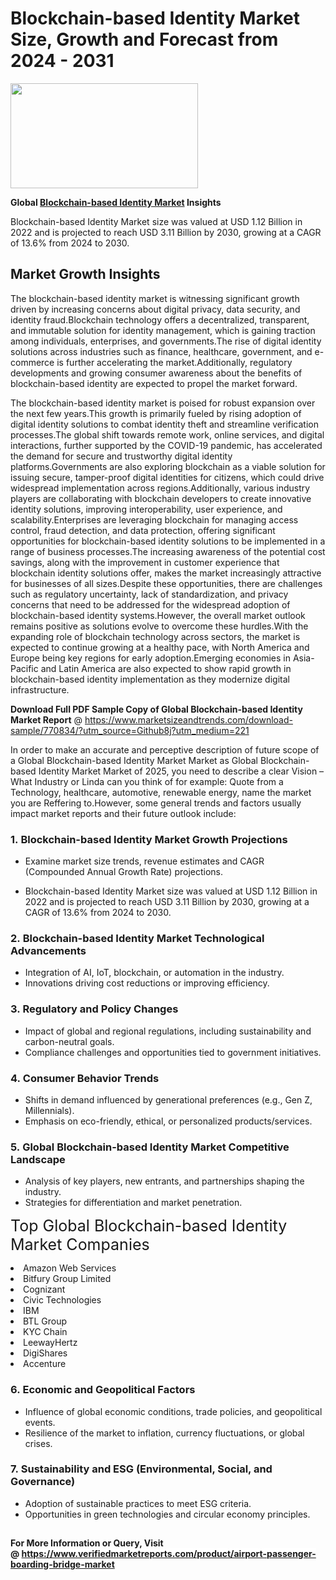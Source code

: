 <H1>Blockchain-based Identity Market Size, Growth and Forecast from 2024 - 2031</H1><img class="aligncenter size-medium wp-image-584254" src="https://thirdeyenews.in/wp-content/uploads/2024/09/Global-Market-Research-300x168.jpeg" alt="" width="300" height="168" /><p><strong>Global&nbsp;<a href="https://www.marketsizeandtrends.com/download-sample/770834/?utm_source=Github8j?utm_medium=221">Blockchain-based Identity Market</a> Insights</strong></p><p>Blockchain-based Identity Market size was valued at USD 1.12 Billion in 2022 and is projected to reach USD 3.11 Billion by 2030, growing at a CAGR of 13.6% from 2024 to 2030.</p><p><h2>Market Growth Insights</h2> <p>The blockchain-based identity market is witnessing significant growth driven by increasing concerns about digital privacy, data security, and identity fraud.Blockchain technology offers a decentralized, transparent, and immutable solution for identity management, which is gaining traction among individuals, enterprises, and governments.The rise of digital identity solutions across industries such as finance, healthcare, government, and e-commerce is further accelerating the market.Additionally, regulatory developments and growing consumer awareness about the benefits of blockchain-based identity are expected to propel the market forward.</p> <p>The blockchain-based identity market is poised for robust expansion over the next few years.This growth is primarily fueled by rising adoption of digital identity solutions to combat identity theft and streamline verification processes.The global shift towards remote work, online services, and digital interactions, further supported by the COVID-19 pandemic, has accelerated the demand for secure and trustworthy digital identity platforms.Governments are also exploring blockchain as a viable solution for issuing secure, tamper-proof digital identities for citizens, which could drive widespread implementation across regions.Additionally, various industry players are collaborating with blockchain developers to create innovative identity solutions, improving interoperability, user experience, and scalability.Enterprises are leveraging blockchain for managing access control, fraud detection, and data protection, offering significant opportunities for blockchain-based identity solutions to be implemented in a range of business processes.The increasing awareness of the potential cost savings, along with the improvement in customer experience that blockchain identity solutions offer, makes the market increasingly attractive for businesses of all sizes.Despite these opportunities, there are challenges such as regulatory uncertainty, lack of standardization, and privacy concerns that need to be addressed for the widespread adoption of blockchain-based identity systems.However, the overall market outlook remains positive as solutions evolve to overcome these hurdles.With the expanding role of blockchain technology across sectors, the market is expected to continue growing at a healthy pace, with North America and Europe being key regions for early adoption.Emerging economies in Asia-Pacific and Latin America are also expected to show rapid growth in blockchain-based identity implementation as they modernize digital infrastructure.</p> <p><span class=""><strong>Download Full PDF Sample Copy of Global Blockchain-based Identity Market Report</strong> @ <a href="https://www.marketsizeandtrends.com/download-sample/770834/?utm_source=Github8j?utm_medium=221" target="_blank">https://www.marketsizeandtrends.com/download-sample/770834/?utm_source=Github8j?utm_medium=221</a></span></p><p>In order to make an accurate and perceptive description of future scope of a Global&nbsp;Blockchain-based Identity Market Market as Global&nbsp;Blockchain-based Identity Market Market of 2025, you need to describe a clear Vision &ndash; What Industry or Linda can you think of for example: Quote from a Technology, healthcare, automotive, renewable energy, name the market you are Reffering to.However, some general trends and factors usually impact market reports and their future outlook include:</p><h3>1.&nbsp;<strong>Blockchain-based Identity Market Growth Projections</strong></h3><ul><li>Examine market size trends, revenue estimates and CAGR (Compounded Annual Growth Rate) projections.</li><li><p>Blockchain-based Identity Market size was valued at USD 1.12 Billion in 2022 and is projected to reach USD 3.11 Billion by 2030, growing at a CAGR of 13.6% from 2024 to 2030.</p></li></ul><h3>2.&nbsp;<strong>Blockchain-based Identity Market Technological Advancements</strong></h3><ul><li>Integration of AI, IoT, blockchain, or automation in the industry.</li><li>Innovations driving cost reductions or improving efficiency.</li></ul><h3>3.&nbsp;<strong>Regulatory and Policy Changes</strong></h3><ul><li>Impact of global and regional regulations, including sustainability and carbon-neutral goals.</li><li>Compliance challenges and opportunities tied to government initiatives.</li></ul><h3>4.&nbsp;<strong>Consumer Behavior Trends</strong></h3><ul><li>Shifts in demand influenced by generational preferences (e.g., Gen Z, Millennials).</li><li>Emphasis on eco-friendly, ethical, or personalized products/services.</li></ul><h3>5.&nbsp;<strong>Global Blockchain-based Identity Market Competitive Landscape</strong></h3><ul><li>Analysis of key players, new entrants, and partnerships shaping the industry.</li><li>Strategies for differentiation and market penetration.</li></ul><p data-pm-slice="1 1 []"><span style="color: inherit; font-family: inherit; font-size: 25px;">Top Global Blockchain-based Identity Market Companies</span></p><div class="" data-test-id=""><p><li>Amazon Web Services</li><li> Bitfury Group Limited</li><li> Cognizant</li><li> Civic Technologies</li><li> IBM</li><li> BTL Group</li><li> KYC Chain</li><li> LeewayHertz</li><li> DigiShares</li><li> Accenture</li></p></div><h3>6.&nbsp;<strong>Economic and Geopolitical Factors</strong></h3><ul><li>Influence of global economic conditions, trade policies, and geopolitical events.</li><li>Resilience of the market to inflation, currency fluctuations, or global crises.</li></ul><h3>7.&nbsp;<strong>Sustainability and ESG (Environmental, Social, and Governance)</strong></h3><ul><li>Adoption of sustainable practices to meet ESG criteria.</li><li>Opportunities in green technologies and circular economy principles.</li></ul><h2><strong style="font-size: 14px;">For More Information or Query, Visit @&nbsp;</strong><a style="background-color: #ffffff; font-size: 14px;" href="https://www.marketsizeandtrends.com/report/blockchain-based-identity-market/" target="_blank">https://www.verifiedmarketreports.com/product/airport-passenger-boarding-bridge-market</a></h2>